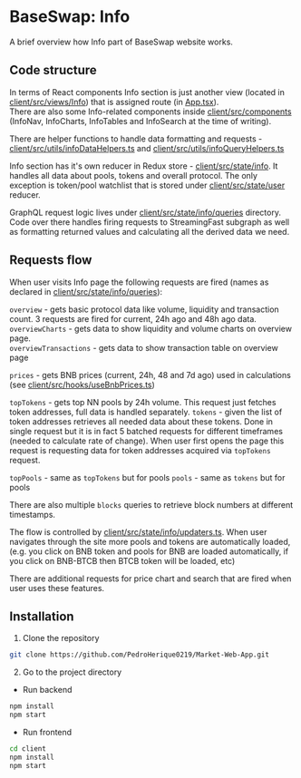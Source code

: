 # BaseSwap: Info

A brief overview how Info part of BaseSwap website works.

## Code structure

In terms of React components Info section is just another view (located in [client/src/views/Info](../client/src/views/Info)) that is assigned route (in [App.tsx](../client/src/App.tsx)).  
There are also some Info-related components inside [client/src/components](../client/src/components) (InfoNav, InfoCharts, InfoTables and InfoSearch at the time of writing).

There are helper functions to handle data formatting and requests - [client/src/utils/infoDataHelpers.ts](../client/src/utils/infoDataHelpers.ts) and [client/src/utils/infoQueryHelpers.ts](../client/src/utils/infoQueryHelpers.ts)

Info section has it's own reducer in Redux store - [client/src/state/info](../client/src/state/info). It handles all data about pools, tokens and overall protocol. The only exception is token/pool watchlist that is stored under [client/src/state/user](../client/src/state/user) reducer.

GraphQL request logic lives under [client/src/state/info/queries](../client/src/state/info/queries) directory. Code over there handles firing requests to StreamingFast subgraph as well as formatting returned values and calculating all the derived data we need.

## Requests flow

When user visits Info page the following requests are fired (names as declared in [client/src/state/info/queries](../client/src/state/info/queries)):

`overview` - gets basic protocol data like volume, liquidity and transaction count. 3 requests are fired for current, 24h ago and 48h ago data.  
`overviewCharts` - gets data to show liquidity and volume charts on overview page.  
`overviewTransactions` - gets data to show transaction table on overview page

`prices` - gets BNB prices (current, 24h, 48 and 7d ago) used in calculations (see [client/src/hooks/useBnbPrices.ts](../client/src/hooks/useBnbPrices.ts))

`topTokens` - gets top NN pools by 24h volume. This request just fetches token addresses, full data is handled separately.
`tokens` - given the list of token addresses retrieves all needed data about these tokens. Done in single request but it is in fact 5 batched requests for different timeframes (needed to calculate rate of change). When user first opens the page this request is requesting data for token addresses acquired via `topTokens` request.

`topPools` - same as `topTokens` but for pools
`pools` - same as `tokens` but for pools

There are also multiple `blocks` queries to retrieve block numbers at different timestamps.

The flow is controlled by [client/src/state/info/updaters.ts](../client/src/state/info/updaters.ts). When user navigates through the site more pools and tokens are automatically loaded, (e.g. you click on BNB token and pools for BNB are loaded automatically, if you click on BNB-BTCB then BTCB token will be loaded, etc)

There are additional requests for price chart and search that are fired when user uses these features.

## Installation

1. Clone the repository

```bash
git clone https://github.com/PedroHerique0219/Market-Web-App.git
```
2. Go to the project directory
- Run backend
```bash
npm install
npm start
```
- Run frontend
```bash
cd client
npm install
npm start
```
